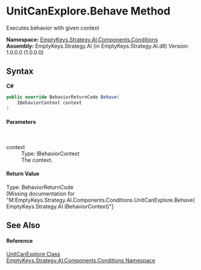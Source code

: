 # UnitCanExplore.Behave Method 
 

Executes behavior with given context

**Namespace:**&nbsp;<a href="N_EmptyKeys_Strategy_AI_Components_Conditions">EmptyKeys.Strategy.AI.Components.Conditions</a><br />**Assembly:**&nbsp;EmptyKeys.Strategy.AI (in EmptyKeys.Strategy.AI.dll) Version: 1.0.0.0 (1.0.0.0)

## Syntax

**C#**<br />
``` C#
public override BehaviorReturnCode Behave(
	IBehaviorContext context
)
```


#### Parameters
&nbsp;<dl><dt>context</dt><dd>Type: IBehaviorContext<br />The context.</dd></dl>

#### Return Value
Type: BehaviorReturnCode<br />\[Missing <returns> documentation for "M:EmptyKeys.Strategy.AI.Components.Conditions.UnitCanExplore.Behave(EmptyKeys.Strategy.AI.IBehaviorContext)"\]

## See Also


#### Reference
<a href="T_EmptyKeys_Strategy_AI_Components_Conditions_UnitCanExplore">UnitCanExplore Class</a><br /><a href="N_EmptyKeys_Strategy_AI_Components_Conditions">EmptyKeys.Strategy.AI.Components.Conditions Namespace</a><br />